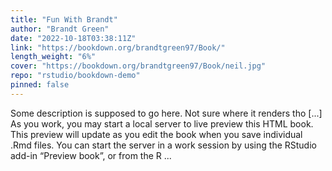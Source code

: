 ```yaml
---
title: "Fun With Brandt"
author: "Brandt Green"
date: "2022-10-18T03:38:11Z"
link: "https://bookdown.org/brandtgreen97/Book/"
length_weight: "6%"
cover: "https://bookdown.org/brandtgreen97/Book/neil.jpg"
repo: "rstudio/bookdown-demo"
pinned: false
---
```


Some description is supposed to go here. Not sure where it renders tho [...] As you work, you may start a local server to live preview this HTML book. This preview will update as you edit the book when you save individual .Rmd files. You can start the server in a work session by using the RStudio add-in “Preview book”, or from the R ...

